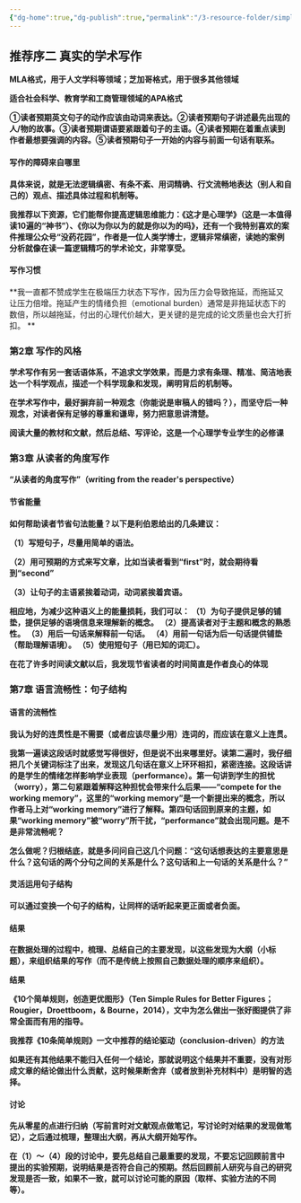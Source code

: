 ```yaml
---
{"dg-home":true,"dg-publish":true,"permalink":"/3-resource-folder/simple-read/v1-3/","tags":"gardenEntry","dgPassFrontmatter":true}
---
```


## 推荐序二 真实的学术写作

**MLA格式，用于人文学科等领域；芝加哥格式，用于很多其他领域**

**适合社会科学、教育学和工商管理领域的APA格式**

**①读者预期英文句子的动作应该由动词来表达。②读者预期句子讲述最先出现的人/物的故事。③读者预期谓语要紧跟着句子的主语。④读者预期在着重点读到作者最想要强调的内容。⑤读者预期句子一开始的内容与前面一句话有联系。**

#### 写作的障碍来自哪里

**具体来说，就是无法逻辑缜密、有条不紊、用词精确、行文流畅地表达（别人和自己的）观点、描述具体过程和机制等。**

**我推荐以下资源，它们能帮你提高逻辑思维能力：《这才是心理学》（这是一本值得读10遍的“神书”）、《你以为你以为的就是你以为的吗》，还有一个我特别喜欢的案件推理公众号“没药花园”，作者是一位人类学博士，逻辑非常缜密，读她的案例分析就像在读一篇逻辑精巧的学术论文，非常享受。**

#### 写作习惯

**我一直都不赞成学生在极端压力状态下写作，因为压力会导致拖延，而拖延又让压力倍增。拖延产生的情绪负担（emotional burden）通常是非拖延状态下的数倍，所以越拖延，付出的心理代价越大，更关键的是完成的论文质量也会大打折扣。
**

### 第2章 写作的风格

**学术写作有另一套话语体系，不追求文学效果，而是力求有条理、精准、简洁地表达一个科学观点，描述一个科学现象和发现，阐明背后的机制等。**

**在学术写作中，最好摒弃前一种观念（你能说是审稿人的错吗？），而坚守后一种观念，对读者保有足够的尊重和谦卑，努力把意思讲清楚。**

**阅读大量的教材和文献，然后总结、写评论，这是一个心理学专业学生的必修课**

### 第3章 从读者的角度写作

**“从读者的角度写作”（writing from the reader's perspective）**

#### 节省能量

**如何帮助读者节省句法能量？以下是利伯恩给出的几条建议：**

**（1）写短句子，尽量用简单的语法。**

**（2）用可预期的方式来写文章，比如当读者看到“first”时，就会期待看到“second”**

**（3）让句子的主语紧挨着动词，动词紧挨着宾语。**

**相应地，为减少这种语义上的能量损耗，我们可以：
（1）为句子提供足够的铺垫，提供足够的语境信息来理解新的概念。
（2）提高读者对于主题和概念的熟悉性。
（3）用后一句话来解释前一句话。
（4）用前一句话为后一句话提供铺垫（帮助理解语境）。
（5）使用短句子（用已知的词汇）。**

**在花了许多时间读文献以后，我发现节省读者的时间简直是作者良心的体现**

### 第7章 语言流畅性：句子结构

#### 语言的流畅性

**我认为好的连贯性是不需要（或者应该尽量少用）连词的，而应该在意义上连贯。**

**我第一遍读这段话时就感觉写得很好，但是说不出来哪里好。读第二遍时，我仔细把几个关键词标注了出来，发现这几句话在意义上环环相扣，紧密连接。这段话讲的是学生的情绪怎样影响学业表现（performance）。第一句讲到学生的担忧（worry），第二句紧跟着解释这种担忧会带来什么后果——“compete for the working memory”，这里的“working memory”是一个新提出来的概念，所以作者马上对“working memory”进行了解释。第四句话回到原来的主题，如果“working memory”被“worry”所干扰，“performance”就会出现问题。是不是非常流畅呢？**

**怎么做呢？归根结底，就是多问问自己这几个问题：“这句话想表达的主要意思是什么？这句话的两个分句之间的关系是什么？这句话和上一句话的关系是什么？”**

#### 灵活运用句子结构

**可以通过变换一个句子的结构，让同样的话听起来更正面或者负面。**

#### 结果

**在数据处理的过程中，梳理、总结自己的主要发现，以这些发现为大纲（小标题），来组织结果的写作（而不是传统上按照自己数据处理的顺序来组织）。**

**结果**

**《10个简单规则，创造更优图形》（Ten Simple Rules for Better Figures；Rougier，Droettboom，& Bourne，2014），文中为怎么做出一张好图提供了非常全面而有用的指导。**

**我推荐《10条简单规则》一文中推荐的结论驱动（conclusion-driven）的方法**

**如果还有其他结果不能归入任何一个结论，那就说明这个结果并不重要，没有对形成文章的结论做出什么贡献，这时候果断舍弃（或者放到补充材料中）是明智的选择。**

#### 讨论

**先从零星的点进行归纳（写前言时对文献观点做笔记，写讨论时对结果的发现做笔记），之后通过梳理，整理出大纲，再从大纲开始写作。**

**在（1）～（4）段的讨论中，要先总结自己最重要的发现，不要忘记回顾前言中提出的实验预期，说明结果是否符合自己的预期。然后回顾前人研究与自己的研究发现是否一致，如果不一致，就可以讨论可能的原因（取样、实验方法的不同等）。**

